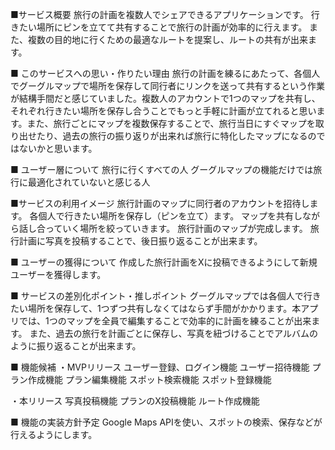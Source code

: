 ■サービス概要
旅行の計画を複数人でシェアできるアプリケーションです。
行きたい場所にピンを立てて共有することで旅行の計画が効率的に行えます。
また、複数の目的地に行くための最適なルートを提案し、ルートの共有が出来ます。

■ このサービスへの思い・作りたい理由
旅行の計画を練るにあたって、各個人でグーグルマップで場所を保存して同行者にリンクを送って共有するという作業が結構手間だと感じていました。複数人のアカウントで1つのマップを共有し、それぞれ行きたい場所を保存し合うことでもっと手軽に計画が立てれると思います。また、旅行ごとにマップを複数保存することで、旅行当日にすぐマップを取り出せたり、過去の旅行の振り返りが出来れば旅行に特化したマップになるのではないかと思います。

■ ユーザー層について
旅行に行くすべての人
グーグルマップの機能だけでは旅行に最適化されていないと感じる人

■サービスの利用イメージ
旅行計画のマップに同行者のアカウントを招待します。
各個人で行きたい場所を保存し（ピンを立て）ます。
マップを共有しながら話し合っていく場所を絞っていきます。
旅行計画のマップが完成します。
旅行計画に写真を投稿することで、後日振り返ることが出来ます。

■ ユーザーの獲得について
作成した旅行計画をXに投稿できるようにして新規ユーザーを獲得します。

■ サービスの差別化ポイント・推しポイント
グーグルマップでは各個人で行きたい場所を保存して、1つずつ共有しなくてはならず手間がかかります。本アプリでは、1つのマップを全員で編集することで効率的に計画を練ることが出来ます。
また、過去の旅行を計画ごとに保存し、写真を紐づけることでアルバムのように振り返ることが出来ます。

■ 機能候補
・MVPリリース
ユーザー登録、ログイン機能
ユーザー招待機能
プラン作成機能
プラン編集機能
スポット検索機能
スポット登録機能

・本リリース
写真投稿機能
プランのX投稿機能
ルート作成機能

■ 機能の実装方針予定
Google Maps APIを使い、スポットの検索、保存などが行えるようにします。